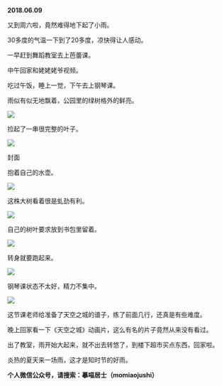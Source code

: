 
          
            
**2018.06.09**

又到周六啦，竟然难得地下起了小雨。

30多度的气温一下到了20多度，凉快得让人感动。

一早赶到舞蹈教室去上芭蕾课。

中午回家和姥姥姥爷视频。

吃过午饭，睡上一觉，下午去上钢琴课。

雨似有似无地飘着，公园里的绿树格外的鲜亮。




![](//upload-images.jianshu.io/upload_images/51001-e131ab7d9941c7ee.jpg)




捡起了一串很完整的叶子。




![](//upload-images.jianshu.io/upload_images/51001-b03e4a4062edbb25.jpg)

封面


抱着自己的水壶。




![](//upload-images.jianshu.io/upload_images/51001-2699d937afe0a872.jpg)




这株大树看着很是虬劲有利。




![](//upload-images.jianshu.io/upload_images/51001-dfb49a93e71d6a21.jpg)




自己的树叶要求放到书包里留着。




![](//upload-images.jianshu.io/upload_images/51001-b63e2947eb9a263c.jpg)




转身就要跑起来。




![](//upload-images.jianshu.io/upload_images/51001-446234605e1a064e.jpg)




钢琴课状态不太好，精力不集中。




![](//upload-images.jianshu.io/upload_images/51001-e9e46bcb22112714.jpg)




这节课老师给准备了天空之城的谱子，练了前面几行，还真是有些难度。

晚上回家看一下《天空之城》动画片，这么有名的片子竟然从来没有看过。

出了教室，雨开始大起来，就不出去转悠了，到楼下超市买点东西，回家啦。

炎热的夏天来一场雨，这才是知时节的好雨。


**个人微信公众号，请搜索：摹喵居士（momiaojushi）**

          
        